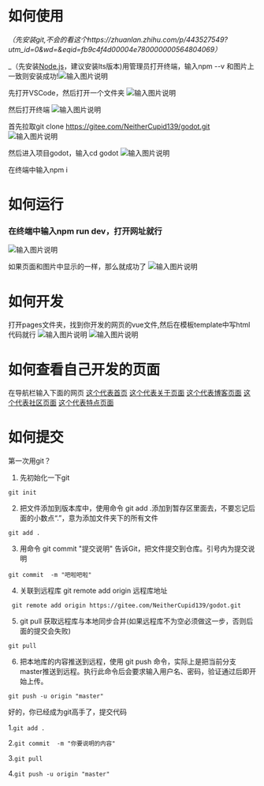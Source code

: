 # 如何使用
 _（先安装git,不会的看这个https://zhuanlan.zhihu.com/p/443527549?utm_id=0&wd=&eqid=fb9c4f4d00004e780000000564804069）_ 

 _（先安装[Node.js](https://nodejs.org/en)，建议安装lts版本)用管理员打开终端，输入npm --v
和图片上一致则安装成功!![输入图片说明](https://vip.helloimg.com/images/2023/10/20/oTZi0c.png)


先打开VSCode，然后打开一个文件夹
![输入图片说明](https://vip.helloimg.com/images/2023/10/20/oTZdAS.png)

然后打开终端
![输入图片说明](https://vip.helloimg.com/images/2023/10/20/oTZcGD.png)

首先拉取git clone https://gitee.com/NeitherCupid139/godot.git
![输入图片说明](https://vip.helloimg.com/images/2023/10/20/oTZbxr.png)

然后进入项目godot，输入cd godot
![输入图片说明](https://vip.helloimg.com/images/2023/10/20/oTZMk1.png)

在终端中输入npm i
# 如何运行
### 在终端中输入npm run dev，打开网址就行
![输入图片说明](https://vip.helloimg.com/images/2023/10/20/oTZTaK.png)

如果页面和图片中显示的一样，那么就成功了
![输入图片说明](https://vip.helloimg.com/images/2023/10/20/oTZWbb.png)

# 如何开发
打开pages文件夹，找到你开发的网页的vue文件,然后在模板template中写html代码就行
![输入图片说明](https://vip.helloimg.com/images/2023/10/20/oTZnjq.png)
![输入图片说明](https://vip.helloimg.com/images/2023/10/20/oTZ9Io.png)

# 如何查看自己开发的页面
在导航栏输入下面的网页
[这个代表首页](http://localhost:5173/)
[这个代表关于页面](http://localhost:5173/about)
[这个代表博客页面](http://localhost:5173/blog)
[这个代表社区页面](http://localhost:5173/community)
[这个代表特点页面](http://localhost:5173/features)
# 如何提交
第一次用git？
1. 先初始化一下git  

`git init`

2. 把文件添加到版本库中，使用命令 git add .添加到暂存区里面去，不要忘记后面的小数点“.”，意为添加文件夹下的所有文件

`git add .`

3. 用命令 git commit "提交说明" 告诉Git，把文件提交到仓库。引号内为提交说明

`git commit  -m "吧啦吧啦"`

4. 关联到远程库 git remote add origin 远程库地址 

` git remote add origin https://gitee.com/NeitherCupid139/godot.git`

5. git pull 获取远程库与本地同步合并(如果远程库不为空必须做这一步，否则后面的提交会失败) 

`git pull`

6. 把本地库的内容推送到远程，使用 git push 命令，实际上是把当前分支master推送到远程。执行此命令后会要求输入用户名、密码，验证通过后即开始上传。 

`git push -u origin "master" `
  
好的，你已经成为git高手了，提交代码

1.`git add .` 
 
2.`git commit  -m "你要说明的内容"`  

3.`git pull`  

4.`git push -u origin "master" `

